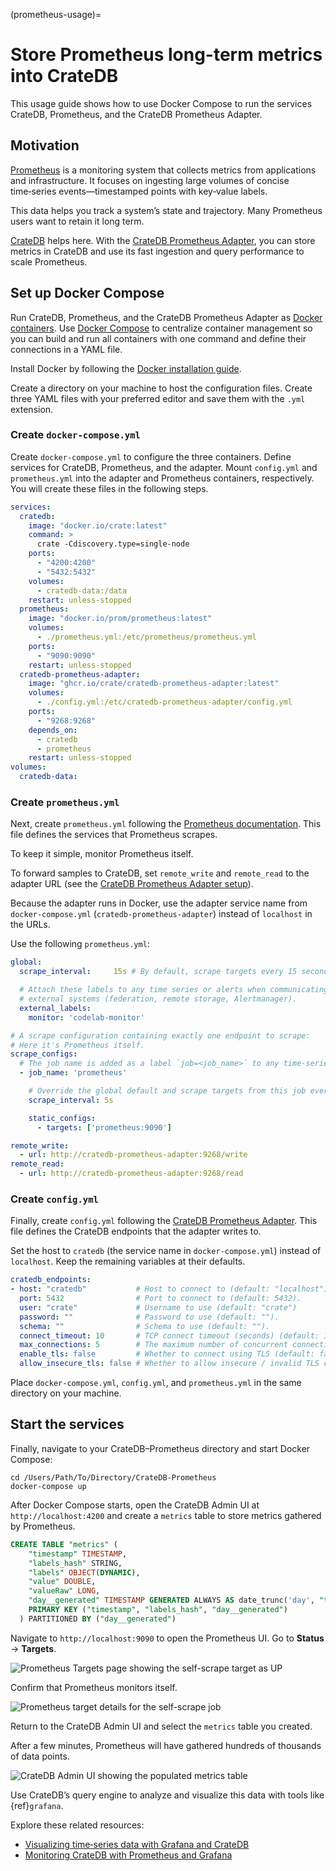 (prometheus-usage)=
# Store Prometheus long-term metrics into CrateDB

This usage guide shows how to use Docker Compose to run the services
CrateDB, Prometheus, and the CrateDB Prometheus Adapter.

## Motivation

[Prometheus] is a monitoring system that collects metrics from applications and
infrastructure. It focuses on ingesting large volumes of concise time‑series
events—timestamped points with key‑value labels.

This data helps you track a system’s state and trajectory. Many Prometheus users
want to retain it long term.

[CrateDB] helps here. With the [CrateDB Prometheus Adapter], you can store metrics
in CrateDB and use its fast ingestion and query performance to scale Prometheus.

## Set up Docker Compose

Run CrateDB, Prometheus, and the CrateDB Prometheus Adapter as [Docker containers].
Use [Docker Compose] to centralize container management so you can build and run
all containers with one command and define their connections in a YAML file.

Install Docker by following the [Docker installation guide].

Create a directory on your machine to host the configuration files.
Create three YAML files with your preferred editor and save them with the `.yml` extension.

### Create `docker-compose.yml`

Create `docker-compose.yml` to configure the three containers.
Define services for CrateDB, Prometheus, and the adapter. Mount `config.yml`
and `prometheus.yml` into the adapter and Prometheus containers, respectively.
You will create these files in the following steps.
```yaml
services:
  cratedb:
    image: "docker.io/crate:latest"
    command: >
      crate -Cdiscovery.type=single-node
    ports:
      - "4200:4200"
      - "5432:5432"
    volumes:
      - cratedb-data:/data
    restart: unless-stopped
  prometheus:
    image: "docker.io/prom/prometheus:latest"
    volumes:
      - ./prometheus.yml:/etc/prometheus/prometheus.yml
    ports:
      - "9090:9090"
    restart: unless-stopped
  cratedb-prometheus-adapter:
    image: "ghcr.io/crate/cratedb-prometheus-adapter:latest"
    volumes:
      - ./config.yml:/etc/cratedb-prometheus-adapter/config.yml
    ports:
      - "9268:9268"
    depends_on:
      - cratedb
      - prometheus
    restart: unless-stopped
volumes:
  cratedb-data:
```

### Create `prometheus.yml`

Next, create `prometheus.yml` following the [Prometheus documentation].
This file defines the services that Prometheus scrapes.

To keep it simple, monitor Prometheus itself.

To forward samples to CrateDB, set `remote_write` and `remote_read` to the adapter URL (see the [CrateDB Prometheus Adapter setup](https://github.com/crate/cratedb-prometheus-adapter)).

Because the adapter runs in Docker, use the adapter service name from `docker-compose.yml` (`cratedb-prometheus-adapter`) instead of `localhost` in the URLs.

Use the following `prometheus.yml`:
```yaml
global:
  scrape_interval:     15s # By default, scrape targets every 15 seconds.

  # Attach these labels to any time series or alerts when communicating with
  # external systems (federation, remote storage, Alertmanager).
  external_labels:
    monitor: 'codelab-monitor'

# A scrape configuration containing exactly one endpoint to scrape:
# Here it's Prometheus itself.
scrape_configs:
  # The job name is added as a label `job=<job_name>` to any time-series scraped from this config.
  - job_name: 'prometheus'

    # Override the global default and scrape targets from this job every 5 seconds.
    scrape_interval: 5s

    static_configs:
      - targets: ['prometheus:9090']

remote_write:
  - url: http://cratedb-prometheus-adapter:9268/write
remote_read:
  - url: http://cratedb-prometheus-adapter:9268/read
```
### Create `config.yml`

Finally, create `config.yml` following the [CrateDB Prometheus Adapter].
This file defines the CrateDB endpoints that the adapter writes to.

Set the host to `cratedb` (the service name in `docker-compose.yml`) instead of `localhost`. Keep the remaining variables at their defaults.
```yaml
cratedb_endpoints:
- host: "cratedb"           # Host to connect to (default: "localhost")
  port: 5432                # Port to connect to (default: 5432).
  user: "crate"             # Username to use (default: "crate")
  password: ""              # Password to use (default: "").
  schema: ""                # Schema to use (default: "").
  connect_timeout: 10       # TCP connect timeout (seconds) (default: 10).
  max_connections: 5        # The maximum number of concurrent connections (default: 5).
  enable_tls: false         # Whether to connect using TLS (default: false).
  allow_insecure_tls: false # Whether to allow insecure / invalid TLS certificates (default: false).
```
Place `docker-compose.yml`, `config.yml`, and `prometheus.yml` in the same directory on your machine.

## Start the services

Finally, navigate to your CrateDB–Prometheus directory and start Docker Compose:
```shell
cd /Users/Path/To/Directory/CrateDB-Prometheus
docker-compose up
```

After Docker Compose starts, open the CrateDB Admin UI at `http://localhost:4200`
and create a `metrics` table to store metrics gathered by Prometheus.
```sql
CREATE TABLE "metrics" (
    "timestamp" TIMESTAMP,
    "labels_hash" STRING,
    "labels" OBJECT(DYNAMIC),
    "value" DOUBLE,
    "valueRaw" LONG,
    "day__generated" TIMESTAMP GENERATED ALWAYS AS date_trunc('day', "timestamp"),
    PRIMARY KEY ("timestamp", "labels_hash", "day__generated")
  ) PARTITIONED BY ("day__generated")
```

Navigate to `http://localhost:9090` to open the Prometheus UI. Go to **Status** → **Targets**.

![Prometheus Targets page showing the self-scrape target as UP](https://us1.discourse-cdn.com/flex020/uploads/crate/original/1X/91223397b30bce2f7188617436ea12ceed83d83c.png)

Confirm that Prometheus monitors itself.

![Prometheus target details for the self-scrape job](https://us1.discourse-cdn.com/flex020/uploads/crate/original/1X/57ccb5374b0ab524466de08feefbafde559dac87.png)

Return to the CrateDB Admin UI and select the `metrics` table you created.

After a few minutes, Prometheus will have gathered hundreds of thousands of data points.

![CrateDB Admin UI showing the populated metrics table](https://us1.discourse-cdn.com/flex020/uploads/crate/original/1X/22e8c7d5a90ec9240a4cb4269774e143759aa92e.jpeg)

Use CrateDB’s query engine to analyze and visualize this data with tools
like {ref}`grafana`.

Explore these related resources:

* [Visualizing time‑series data with Grafana and CrateDB](https://cratedb.com/blog/visualizing-time-series-data-with-grafana-and-cratedb)
* [Monitoring CrateDB with Prometheus and Grafana](https://cratedb.com/blog/monitoring-cratedb-with-prometheus-and-grafana)


[CrateDB]: https://cratedb.com/database
[CrateDB Prometheus Adapter]: https://github.com/crate/cratedb-prometheus-adapter
[Docker Compose]: https://docs.docker.com/compose/
[Docker containers]: https://www.docker.com/resources/what-container
[Docker installation guide]: https://docs.docker.com/get-docker/
[Prometheus]: https://prometheus.io/docs/introduction/overview/
[Prometheus documentation]: https://prometheus.io/docs/prometheus/latest/getting_started/
